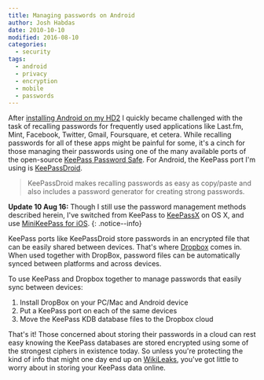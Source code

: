 ```yaml
---
title: Managing passwords on Android
author: Josh Habdas
date: 2010-10-10
modified: 2016-08-10
categories:
  - security
tags:
  - android
  - privacy
  - encryption
  - mobile
  - passwords
---
```

After [installing Android on my HD2][1] I quickly became challenged with the task of recalling passwords for frequently used applications like Last.fm, Mint, Facebook, Twitter, Gmail, Foursquare, et cetera. While recalling passwords for all of these apps might be painful for some, it's a cinch for those managing their passwords using one of the many available ports of the open-source [KeePass Password Safe][2]. For Android, the KeePass port I'm using is [KeePassDroid][3].

> KeePassDroid makes recalling passwords as easy as copy/paste and also includes a password generator for creating strong passwords.

**Update 10 Aug 16:** Though I still use the password management methods described herein, I've switched from KeePass to [KeePassX](https://www.keepassx.org/) on OS X, and use [MiniKeePass for iOS](https://itunes.apple.com/us/app/minikeepass-secure-password/id451661808?ls=1&mt=8).
{: .notice--info}

<!--more-->

KeePass ports like KeePassDroid store passwords in an encrypted file that can be easily shared between devices. That's where [Dropbox][4] comes in. When used together with DropBox, password files can be automatically synced between platforms and across devices.

To use KeePass and Dropbox together to manage passwords that easily sync between devices:

1.  Install DropBox on your PC/Mac and Android device
2.  Put a KeePass port on each of the same devices
3.  Move the KeePass KDB database files to the Dropbox cloud

That's it! Those concerned about storing their passwords in a cloud can rest easy knowing the KeePass databases are stored encrypted using some of the strongest ciphers in existence today. So unless you're protecting the kind of info that might one day end up on [WikiLeaks][5], you've got little to worry about in storing your KeePass data online.

 [1]: /running-android-on-htc-hd2-leo/
 [2]: http://keepass.info/
 [3]: http://www.keepassdroid.com/
 [4]: https://www.dropbox.com/
 [5]: http://wikileaks.org/

